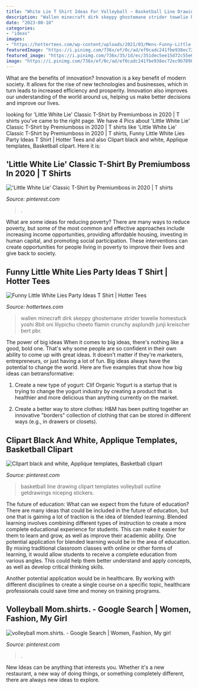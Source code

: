 ```yaml
---
title: "White Lie T Shirt Ideas For Volleyball ~ Basketball Line Drawing Clipart Templates Volleyball Outline Getdrawings Nicepng Stickers"
description: "Wallen minecraft dirk skeppy ghostemane strider towelie homestuck yoshi 8bit oni lilypichu cheeto flamin crunchy asplundh junji kreischer bert pbr"
date: "2023-08-18"
categories:
- "ideas"
images:
- "https://hottertees.com/wp-content/uploads/2021/03/Mens-Funny-Little-White-Lies-Party-Ideas-T-Shirt.jpg"
featuredImage: "https://i.pinimg.com/736x/ef/0c/ad/ef0cadc241fbe938ec72ec9b7890444a--fashion-templates-vectors.jpg"
featured_image: "https://i.pinimg.com/736x/35/1d/ec/351dec5ee15d72c55e6f90d850603c19.jpg"
image: "https://i.pinimg.com/736x/ef/0c/ad/ef0cadc241fbe938ec72ec9b7890444a--fashion-templates-vectors.jpg"
---
```



What are the benefits of innovation?
Innovation is a key benefit of modern society. It allows for the rise of new technologies and businesses, which in turn leads to increased efficiency and prosperity. Innovation also improves our understanding of the world around us, helping us make better decisions and improve our lives.

	

		
looking for &#039;Little White Lie&#039; Classic T-Shirt by Premiumboss in 2020 | T shirts you've came to the right page. We have 4 Pics about &#039;Little White Lie&#039; Classic T-Shirt by Premiumboss in 2020 | T shirts like &#039;Little White Lie&#039; Classic T-Shirt by Premiumboss in 2020 | T shirts, Funny Little White Lies Party Ideas T Shirt | Hotter Tees and also Clipart black and white, Applique templates, Basketball clipart. Here it is:
		
    
## &#039;Little White Lie&#039; Classic T-Shirt By Premiumboss In 2020 | T Shirts

<img loading=lazy src="https://i.pinimg.com/736x/35/1d/ec/351dec5ee15d72c55e6f90d850603c19.jpg" onerror="this.onerror=null;this.src='https://tse1.mm.bing.net/th?id=OIP.vvRc2YuMLDC6xXwK9bHRtQHaLG&amp;pid=15.1';" alt="&#039;Little White Lie&#039; Classic T-Shirt by Premiumboss in 2020 | T shirts">

_Source: pinterest.com_

>. 

	

What are some ideas for reducing poverty?
There are many ways to reduce poverty, but some of the most common and effective approaches include increasing income opportunities, providing affordable housing, investing in human capital, and promoting social participation. These interventions can create opportunities for people living in poverty to improve their lives and give back to society.

    
## Funny Little White Lies Party Ideas T Shirt | Hotter Tees

<img loading=lazy src="https://hottertees.com/wp-content/uploads/2021/03/Mens-Funny-Little-White-Lies-Party-Ideas-T-Shirt.jpg" onerror="this.onerror=null;this.src='https://tse2.mm.bing.net/th?id=OIP.kPbkJwYZeHTIL0XB5YgfzgHaHa&amp;pid=15.1';" alt="Funny Little White Lies Party Ideas T Shirt | Hotter Tees">

_Source: hottertees.com_

>wallen minecraft dirk skeppy ghostemane strider towelie homestuck yoshi 8bit oni lilypichu cheeto flamin crunchy asplundh junji kreischer bert pbr. 

	

The power of big ideas
When it comes to big ideas, there's nothing like a good, bold one. That's why some people are so confident in their own ability to come up with great ideas. It doesn't matter if they're marketers, entrepreneurs, or just having a lot of fun. Big ideas always have the potential to change the world. Here are five examples that show how big ideas can betransformative:
1. Create a new type of yogurt: Clif Organic Yogurt is a startup that is trying to change the yogurt industry by creating a product that is healthier and more delicious than anything currently on the market.

2. Create a better way to store clothes: H&M has been putting together an innovative "borders" collection of clothing that can be stored in different ways (e.g., in drawers or closets).

    
## Clipart Black And White, Applique Templates, Basketball Clipart

<img loading=lazy src="https://i.pinimg.com/736x/ef/0c/ad/ef0cadc241fbe938ec72ec9b7890444a--fashion-templates-vectors.jpg" onerror="this.onerror=null;this.src='https://tse1.mm.bing.net/th?id=OIP.SKHVeRsvS2xTpoxafxQsqgHaHb&amp;pid=15.1';" alt="Clipart black and white, Applique templates, Basketball clipart">

_Source: pinterest.com_

>basketball line drawing clipart templates volleyball outline getdrawings nicepng stickers. 

	

The future of education: What can we expect from the future of education?
There are many ideas that could be included in the future of education, but one that is gaining a lot of traction is the idea of blended learning. Blended learning involves combining different types of instruction to create a more complete educational experience for students. This can make it easier for them to learn and grow, as well as improve their academic ability.
One potential application for blended learning would be in the area of education. By mixing traditional classroom classes with online or other forms of learning, it would allow students to receive a complete education from various angles. This could help them better understand and apply concepts, as well as develop critical thinking skills.

Another potential application would be in healthcare. By working with different disciplines to create a single course on a specific topic, healthcare professionals could save time and money on training programs.

    
## Volleyball Mom.shirts. - Google Search | Women, Fashion, My Girl

<img loading=lazy src="https://i.pinimg.com/originals/68/be/6a/68be6ae549a62d6ef45e120121818c40.jpg" onerror="this.onerror=null;this.src='https://tse1.mm.bing.net/th?id=OIP.IPRfX1PqwC8MP48KYORNeQHaJ4&amp;pid=15.1';" alt="volleyball mom.shirts. - Google Search | Women, Fashion, My girl">

_Source: pinterest.com_

>. 

	

New Ideas can be anything that interests you. Whether it's a new restaurant, a new way of doing things, or something completely different, there are always new ideas to explore.

